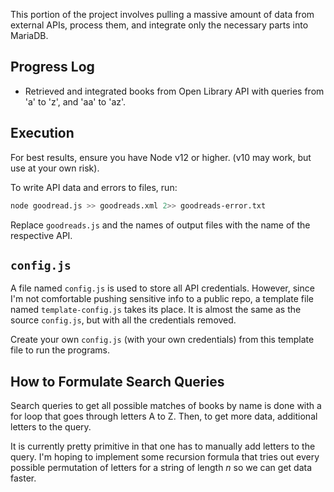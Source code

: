 This portion of the project involves pulling a massive amount of data from external APIs, process them, and integrate only the necessary parts into MariaDB.


## Progress Log

- Retrieved and integrated books from Open Library API with queries from 'a' to 'z', and 'aa' to 'az'.


## Execution

For best results, ensure you have Node v12 or higher. (v10 may work, but use at your own risk).

To write API data and errors to files, run:

``` bash
node goodread.js >> goodreads.xml 2>> goodreads-error.txt
```

Replace `goodreads.js` and the names of output files with the name of the respective API.

## `config.js`

A file named `config.js` is used to store all API credentials. However, since I'm not comfortable pushing sensitive info to a public repo, a template file named `template-config.js` takes its place. It is almost the same as the source `config.js`, but with all the credentials removed.

Create your own `config.js` (with your own credentials) from this template file to run the programs.

## How to Formulate Search Queries

Search queries to get all possible matches of books by name is done with a for loop that goes through letters A to Z. Then, to get more data, additional letters to the query.

It is currently pretty primitive in that one has to manually add letters to the query. I'm hoping to implement some recursion formula that tries out every possible permutation of letters for a string of length *n* so we can get data faster.